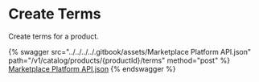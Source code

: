 # Create Terms

Create terms for a product.

{% swagger src="../../../../.gitbook/assets/Marketplace Platform API.json" path="/v1/catalog/products/{productId}/terms" method="post" %}
[Marketplace Platform API.json](<../../../../.gitbook/assets/Marketplace Platform API.json>)
{% endswagger %}
